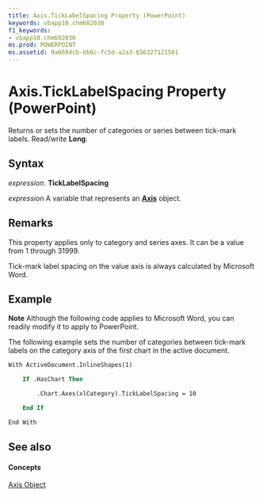 ```yaml
---
title: Axis.TickLabelSpacing Property (PowerPoint)
keywords: vbapp10.chm682030
f1_keywords:
- vbapp10.chm682030
ms.prod: POWERPOINT
ms.assetid: 9a6694cb-bb6c-fc5d-a2a3-656327121581
---
```



# Axis.TickLabelSpacing Property (PowerPoint)

Returns or sets the number of categories or series between tick-mark labels. Read/write  **Long**.


## Syntax

 _expression_. **TickLabelSpacing**

 _expression_ A variable that represents an **[Axis](axis-object-powerpoint.md)** object.


## Remarks

This property applies only to category and series axes. It can be a value from 1 through 31999. 

Tick-mark label spacing on the value axis is always calculated by Microsoft Word.


## Example




 **Note**  Although the following code applies to Microsoft Word, you can readily modify it to apply to PowerPoint.

The following example sets the number of categories between tick-mark labels on the category axis of the first chart in the active document.




```vb
With ActiveDocument.InlineShapes(1)

    If .HasChart Then

        .Chart.Axes(xlCategory).TickLabelSpacing = 10

    End If

End With
```


## See also


#### Concepts


[Axis Object](axis-object-powerpoint.md)

